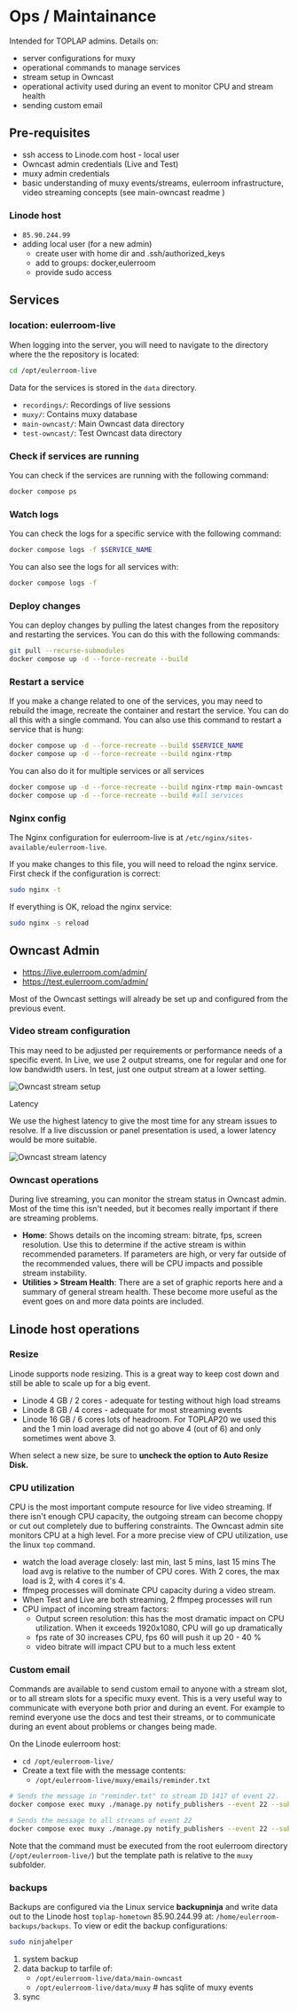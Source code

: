 # Ops / Maintainance

Intended for TOPLAP admins. Details on:

* server configurations for muxy
* operational commands to manage services
* stream setup in Owncast
* operational activity used during an event to monitor CPU and stream health
* sending custom email

## Pre-requisites

* ssh access to Linode.com host - local user
* Owncast admin credentials (Live and Test)
* muxy admin credentials
* basic understanding of muxy events/streams, eulerroom infrastructure, video streaming concepts (see main-owncast readme )

### Linode host

* `85.90.244.99`
* adding local user (for a new admin)
    * create user with home dir and .ssh/authorized_keys
    * add to groups: docker,eulerroom
    * provide sudo access

## Services

### location: eulerroom-live

When logging into the server, you will need to navigate to the directory where
the the repository is located:

```bash
cd /opt/eulerroom-live
```

Data for the services is stored in the `data` directory.

* `recordings/`: Recordings of live sessions
* `muxy/`: Contains muxy database
* `main-owncast/`: Main Owncast data directory
* `test-owncast/`: Test Owncast data directory

### Check if services are running

You can check if the services are running with the following command:

```bash
docker compose ps
```

### Watch logs

You can check the logs for a specific service with the following command:

```bash
docker compose logs -f $SERVICE_NAME
```

You can also see the logs for all services with:

```bash
docker compose logs -f
```

### Deploy changes

You can deploy changes by pulling the latest changes from the repository and
restarting the services. You can do this with the following commands:

```bash
git pull --recurse-submodules
docker compose up -d --force-recreate --build
```

### Restart a service

If you make a change related to one of the services, you may need to rebuild the
image, recreate the container and restart the service. You can do all this with
a single command. You can also use this command to restart a service that is hung:

```bash
docker compose up -d --force-recreate --build $SERVICE_NAME
docker compose up -d --force-recreate --build nginx-rtmp

```

You can also do it for multiple services or all services

```bash
docker compose up -d --force-recreate --build nginx-rtmp main-owncast
docker compose up -d --force-recreate --build #all services
```

### Nginx config

The Nginx configuration for eulerroom-live is at
`/etc/nginx/sites-available/eulerroom-live`.

If you make changes to this file, you will need to reload the nginx service.
First check if the configuration is correct:

```bash
sudo nginx -t
```

If everything is OK, reload the nginx service:

```bash
sudo nginx -s reload
```

## Owncast Admin

* https://live.eulerroom.com/admin/
* https://test.eulerroom.com/admin/

Most of the Owncast settings will already be set up and configured from the previous event.

### Video stream configuration

This may need to be adjusted per requirements or performance needs of a specific event. In Live, we use 2 output streams, one for regular and one for low bandwidth users. In test, just one output stream at a lower setting.

![Owncast stream setup](./owncastStreams.jpg)

Latency

We use the highest latency to give the most time for any stream issues to resolve. If a live discussion or panel presentation is used, a lower latency would be more suitable.

![Owncast stream latency](./owncastLatency.jpg)

### Owncast operations

During live streaming, you can monitor the stream status in Owncast admin. Most of the time this isn't needed, but it becomes really important if there are streaming problems.

* **Home**: Shows details on the incoming stream: bitrate, fps, screen resolution. Use this to determine if the active stream is within recommended parameters. If parameters are high, or very far outside of the recommended values, there will be CPU impacts and possible stream instability.
* **Utilities > Stream Health**: There are a set of graphic reports here and a summary of general stream health. These become more useful as the event goes on and more data points are included.

## Linode host operations

### Resize
Linode supports node resizing. This is a great way to keep cost down and still be able to scale up for a big event.

* Linode 4 GB / 2 cores - adequate for testing without high load streams
* Linode 8 GB / 4 cores - adequate for most streaming events
* Linode 16 GB / 6 cores  lots of headroom. For TOPLAP20 we used this and the 1 min load average did not go above 4 (out of 6) and only sometimes went above 3.

When select a new size, be sure to **uncheck the option to Auto Resize Disk.**

### CPU utilization
CPU is the most important compute resource for live video streaming. If there isn't enough CPU capacity, the outgoing stream can become choppy or cut out completely due to buffering constraints. The Owncast admin site monitors CPU at a high level. For a more precise view of CPU utilization, use the linux `top` command.

* watch the load average closely: last min, last 5 mins, last 15 mins
The load avg is relative to the number of CPU cores. With 2 cores, the max load is 2, with 4 cores it's 4.
* ffmpeg processes will dominate CPU capacity during a video stream.
* When Test and Live are both streaming, 2 ffmpeg processes will run
* CPU impact of incoming stream factors:
    * Output screen resolution: this has the most dramatic impact on CPU utilization. When it exceeds 1920x1080, CPU will go up dramatically
    * fps rate of 30 increases CPU, fps 60 will push it up 20 - 40 %
    * video bitrate will impact CPU but to a much less extent

### Custom email

Commands are available to send custom email to anyone with a stream slot, or to all stream slots for a specific muxy event. This is a very useful way to communicate with everyone both prior and during an event. For example to remind everyone use the docs and test their streams, or to communicate during an event about problems or changes being made.

On the Linode eulerroom host:
* `cd /opt/eulerroom-live/`
* Create a text file with the message contents:
    * `/opt/eulerroom-live/muxy/emails/reminder.txt`

```bash
# Sends the message in "reminder.txt" to stream ID 1417 of event 22.
docker compose exec muxy ./manage.py notify_publishers --event 22 --subject "TOPLAP20 Reminders" --template ./emails/reminder.txt --streams 1417

# Sends the message to all streams of event 22
docker compose exec muxy ./manage.py notify_publishers --event 22 --subject "TOPLAP20 Reminders" --template ./emails/reminder.txt

```
Note that the command must be executed from the root eulerroom directory (`/opt/eulerroom-live/`) but the template path is relative to the `muxy` subfolder.

### backups
Backups are configured via the Linux service **backupninja** and write data out to the Linode host `toplap-hometown` 85.90.244.99 at: `/home/eulerroom-backups/backups`. To view or edit the backup configurations:

```bash
sudo ninjahelper
```

1. system backup
2. data backup to tarfile of:
    * `/opt/eulerroom-live/data/main-owncast`
    * `/opt/eulerroom-live/data/muxy` # has sqlite of muxy events
3. sync
